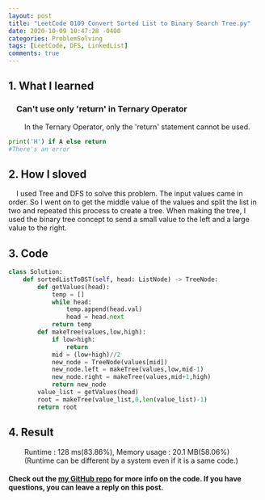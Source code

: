 ```yaml
---
layout: post
title: "LeetCode 0109 Convert Sorted List to Binary Search Tree.py"
date: 2020-10-09 10:47:28 -0400
categories: ProblemSolving
tags: [LeetCode, DFS, LinkedList]
comments: true
---
```


## 1. What I learned
### &nbsp;&nbsp;&nbsp;&nbsp;Can't use only 'return' in Ternary Operator
&nbsp;&nbsp;&nbsp;&nbsp;&nbsp;&nbsp;&nbsp;&nbsp;In the Ternary Operator, only the 'return' statement cannot be used.
```python
print('H') if A else return
#There's an error
```

## 2. How I sloved
&nbsp;&nbsp;&nbsp;&nbsp;I used Tree and DFS to solve this problem. The input values came in order. So I went on to get the middle value of the values and split the list in two and repeated this process to create a tree. When making the tree, I used the binary tree concept to send a small value to the left and a large value to the right.

## 3. Code
```python
class Solution:
    def sortedListToBST(self, head: ListNode) -> TreeNode:
        def getValues(head):
            temp = []
            while head:
                temp.append(head.val)
                head = head.next
            return temp
        def makeTree(values,low,high):
            if low>high:
                return
            mid = (low+high)//2
            new_node = TreeNode(values[mid])
            new_node.left = makeTree(values,low,mid-1)
            new_node.right = makeTree(values,mid+1,high)
            return new_node
        value_list = getValues(head)
        root = makeTree(value_list,0,len(value_list)-1)
        return root
```

## 4. Result
&nbsp;&nbsp;&nbsp;&nbsp;&nbsp;&nbsp;&nbsp;&nbsp;Runtime : 128 ms(83.86%), Memory usage : 20.1 MB(58.06%)  
&nbsp;&nbsp;&nbsp;&nbsp;&nbsp;&nbsp;&nbsp;&nbsp;(Runtime can be different by a system even if it is a same code.)

#### Check out the [my GitHub repo][hyuk-gh] for more info on the code. If you have questions, you can leave a reply on this post.

[hyuk-gh]:   https://github.com/dlgur1994/StudyAlgorithms
